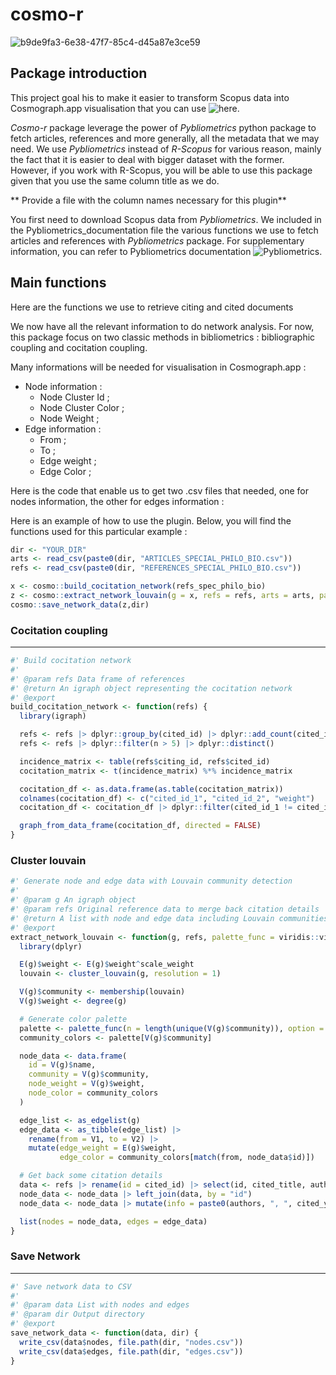# cosmo-r
![b9de9fa3-6e38-47f7-85c4-d45a87e3ce59](https://github.com/user-attachments/assets/7c66e0a4-887e-4fdc-a709-ee4a47166099)

## Package introduction
This project goal his to make it easier to transform Scopus data into Cosmograph.app visualisation that you can use ![here](https://cosmograph.app/run/). 

_Cosmo-r_ package leverage the power of _Pybliometrics_ python package to fetch articles, references and more generally, all the metadata that we may need. We use _Pybliometrics_ instead of _R-Scopus_ for various reason, mainly the fact that it is easier to deal with bigger dataset with the former. However, if you work with R-Scopus, you will be able to use this package given that you use the same column title as we do. 

** Provide a file with the column names necessary for this plugin**

You first need to download Scopus data from _Pybliometrics_. We included in the Pybliometrics_documentation file the various functions we use to fetch articles and references with _Pybliometrics_ package. For supplementary information, you can refer to Pybliometrics documentation ![Pybliometrics](pybliometrics.readthedocs.io). 


## Main functions
Here are the functions we use to retrieve citing and cited documents

We now have all the relevant information to do network analysis. 
For now, this package focus on two classic methods in bibliometrics : bibliographic coupling and cocitation coupling. 

Many informations will be needed for visualisation in Cosmograph.app : 
- Node information : 
	- Node Cluster Id ; 
	- Node Cluster Color ; 
	- Node Weight ; 
- Edge information : 
	- From ;  
	- To ; 
	- Edge weight ; 
	- Edge Color ; 

Here is the code that enable us to get two .csv files that needed, one for nodes information, the other for edges information : 

Here is an example of how to use the plugin. Below, you will find the functions used for this particular example : 
```r
dir <- "YOUR_DIR"
arts <- read_csv(paste0(dir, "ARTICLES_SPECIAL_PHILO_BIO.csv"))
refs <- read_csv(paste0(dir, "REFERENCES_SPECIAL_PHILO_BIO.csv"))

x <- cosmo::build_cocitation_network(refs_spec_philo_bio)
z <- cosmo::extract_network_louvain(g = x, refs = refs, arts = arts, palette_func = scico,  palette_option = "hawaii")
cosmo::save_network_data(z,dir)
```

### Cocitation coupling 
---

```r
#' Build cocitation network
#'
#' @param refs Data frame of references
#' @return An igraph object representing the cocitation network
#' @export
build_cocitation_network <- function(refs) {
  library(igraph)

  refs <- refs |> dplyr::group_by(cited_id) |> dplyr::add_count(cited_id) |> dplyr::ungroup()
  refs <- refs |> dplyr::filter(n > 5) |> dplyr::distinct()

  incidence_matrix <- table(refs$citing_id, refs$cited_id)
  cocitation_matrix <- t(incidence_matrix) %*% incidence_matrix

  cocitation_df <- as.data.frame(as.table(cocitation_matrix))
  colnames(cocitation_df) <- c("cited_id_1", "cited_id_2", "weight")
  cocitation_df <- cocitation_df |> dplyr::filter(cited_id_1 != cited_id_2 & weight > 5)

  graph_from_data_frame(cocitation_df, directed = FALSE)
}
```

### Cluster louvain
```r
#' Generate node and edge data with Louvain community detection
#'
#' @param g An igraph object
#' @param refs Original reference data to merge back citation details
#' @return A list with node and edge data including Louvain communities and colors
#' @export
extract_network_louvain <- function(g, refs, palette_func = viridis::viridis, palette_option = NULL, scale_weight = 3) {
  library(dplyr)

  E(g)$weight <- E(g)$weight^scale_weight
  louvain <- cluster_louvain(g, resolution = 1)

  V(g)$community <- membership(louvain)
  V(g)$weight <- degree(g)

  # Generate color palette
  palette <- palette_func(n = length(unique(V(g)$community)), option = palette_option)
  community_colors <- palette[V(g)$community]

  node_data <- data.frame(
    id = V(g)$name,
    community = V(g)$community,
    node_weight = V(g)$weight,
    node_color = community_colors
  )

  edge_list <- as_edgelist(g)
  edge_data <- as_tibble(edge_list) |>
    rename(from = V1, to = V2) |>
    mutate(edge_weight = E(g)$weight,
           edge_color = community_colors[match(from, node_data$id)])

  # Get back some citation details
  data <- refs |> rename(id = cited_id) |> select(id, cited_title, authors, cited_year, sourcetitle)
  node_data <- node_data |> left_join(data, by = "id")
  node_data <- node_data |> mutate(info = paste0(authors, ", ", cited_year, ", ", cited_title, ", ", sourcetitle)) |> distinct()

  list(nodes = node_data, edges = edge_data)
}
```

### Save Network
---
```r
#' Save network data to CSV
#'
#' @param data List with nodes and edges
#' @param dir Output directory
#' @export
save_network_data <- function(data, dir) {
  write_csv(data$nodes, file.path(dir, "nodes.csv"))
  write_csv(data$edges, file.path(dir, "edges.csv"))
}
```
